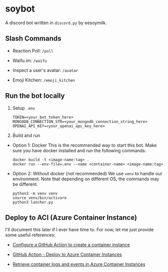 # soybot
A discord bot written in `discord.py` by eesoymilk.

## Slash Commands

- Reaction Poll: `/poll`
 
- Waifu.im: `/waifu`

- Inspect a user's avatar: `/avatar`

- Emoji Kitchen: `/emoji_kitchen`

## Run the bot locally

1. Setup `.env`
    ```
    TOKEN=<your_bot_token_here>
    MONGODB_CONNECTION_STR=<your_mongodb_connection_string_here>
    OPENAI_API_KEY=<your_openai_api_key_here>
    ```

1. Build and run

  - Option 1: Docker
    This is the recommended way to start this bot. Make sure you have docker installed and run the following commands:
    ```shell
    docker build -t <image-name:tag> .
    docker run --env-file=.env --name <container-name> <image-name:tag>
    ```

  - Option 2: Without docker (not recommended)
    We use `venv` to handle our environment. Note that depending on different OS, the commands may be different.
    ```shell
    python3 -m venv venv
    source venv/bin/activare
    python3 lancher.py
    ```

## Deploy to ACI (Azure Container Instance)

I'll document this later if I ever have time to. For now, let me just provide some useful references:

- [Configure a GitHub Action to create a container instance](https://learn.microsoft.com/en-us/azure/container-instances/container-instances-github-action?tabs=userlevel)

- [GitHub Action - Deploy to Azure Container Instances](https://github.com/marketplace/actions/deploy-to-azure-container-instances)

- [Retrieve container logs and events in Azure Container Instances](https://learn.microsoft.com/en-us/azure/container-instances/container-instances-get-logs)
